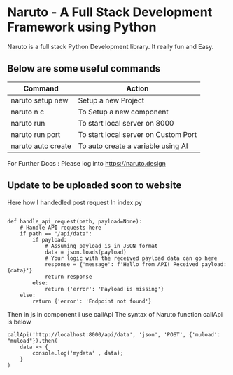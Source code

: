 # Naruto - A Full Stack Development Framework using Python
Naruto is a full stack Python Development library. It really fun and Easy.
## Below are some useful commands
| Command | Action |
| ----------- | ----------- |
| naruto setup new | Setup a new Project |
| naruto n c <componentName> | To Setup a new component|
| naruto run | To start local server on 8000|
| naruto run port <portNumber> | To start local server on Custom Port|
| naruto auto create <variable name> | To auto create a variable using AI |

For Further Docs : Please log into https://naruto.design

## Update to be uploaded soon to website
Here how I handedled post request
In index.py
```import json

def handle_api_request(path, payload=None):
    # Handle API requests here
    if path == "/api/data":
        if payload:
            # Assuming payload is in JSON format
            data = json.loads(payload)
            # Your logic with the received payload data can go here
            response = {'message': f'Hello from API! Received payload: {data}'}
            return response
        else:
            return {'error': 'Payload is missing'}
    else:
        return {'error': 'Endpoint not found'}
```
Then in js in component i use callApi
The syntax of Naruto function callApi is below
```
callApi('http://localhost:8000/api/data', 'json', 'POST', {'muload': "muload"}).then(
    data => {
        console.log('mydata' , data);
    }
)
```
